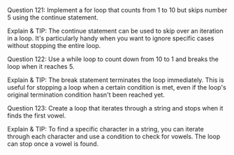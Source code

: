 Question 121: Implement a for loop that counts from 1 to 10 but skips number 5 using the continue statement.

Explain & TIP: The continue statement can be used to skip over an iteration in a loop. It's particularly handy when you want to ignore specific cases without stopping the entire loop.



Question 122: Use a while loop to count down from 10 to 1 and breaks the loop when it reaches 5.

Explain & TIP: The break statement terminates the loop immediately. This is useful for stopping a loop when a certain condition is met, even if the loop's original termination condition hasn't been reached yet.



Question 123: Create a loop that iterates through a string and stops when it finds the first vowel.

Explain & TIP: To find a specific character in a string, you can iterate through each character and use a condition to check for vowels. The loop can stop once a vowel is found.